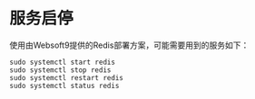 # 服务启停

使用由Websoft9提供的Redis部署方案，可能需要用到的服务如下：

```shell
sudo systemctl start redis
sudo systemctl stop redis
sudo systemctl restart redis
sudo systemctl status redis
```